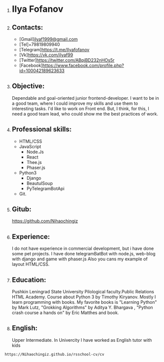 1.   Ilya Fofanov
     ============
2.  Contacts:
    ----------
    * [Gmail]ilyaf1999@gmail.com
    * [Tel]+79819809940
    * [Telegram]https://t.me/Ilyafofanov
    * [Vk]https://vk.com/ilyaf99
    * [Twitter]https://twitter.com/ABpjBD232nHOs5r
    * [Facebook]https://www.facebook.com/profile.php?id=100042189623633
  
    
3.  Objective:
     ----------
     Dependable and goal-oriented junior frontend-developer. I want to be in a good team, where I could improve my skills and use them to interesting tasks. I'd like to work          on Front end. But, I think, for this, I need a good team lead, who could show me the best practices of work.
4.  Professional skills:
    ----------
    * HTML/CSS
    * JavaScript
    	* Node.Js
    	* React
    	* Thee.js
    	* Phaser.js
	* Python3
	    * Django
	    * BeautulSoup
	    * PyTelegramBotApi
	* Git.  
5.  Gitub:
    ----------
    https://github.com/Nihaochingiz

6.  Experience:
    ----------
    I do not have experience in commercial development, but i have done some pet projects. I have done telegramBatBot with node.js, web-blog with django and game with phaser.js Also you cans my example of layout HTML/CSS. 
 7. Education:
    ----------
  	Pushkin Leningrad State University
  	Pilological faculty.Public Relations
  	HTML Academy. Course about Python 3 by Timothy Kiryanov. Mostly I learn programming with books. My favorite books is "Learning Python" by Mark Lutz, "Grokking Algorithms" by Aditya Y. Bhargava , "Python crash course a hands on" by Eric Matthes and book.
  8. English:
     ----------
    	Upper Intermediate. 
	In Univercity I have worked as English tutor with kids
  
  
  	https://Nihaochingiz.github.io/rsschool-cv/cv

